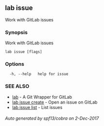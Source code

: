 ## lab issue

Work with GitLab issues

### Synopsis


Work with GitLab issues

```
lab issue [flags]
```

### Options

```
  -h, --help   help for issue
```

### SEE ALSO
* [lab](lab.md)	 - A Git Wrapper for GitLab
* [lab issue create](lab_issue_create.md)	 - Open an issue on GitLab
* [lab issue list](lab_issue_list.md)	 - List issues

###### Auto generated by spf13/cobra on 2-Dec-2017
